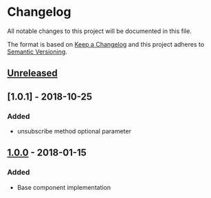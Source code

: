 # Changelog
All notable changes to this project will be documented in this file.

The format is based on [Keep a Changelog](http://keepachangelog.com/en/1.0.0/)
and this project adheres to [Semantic Versioning](http://semver.org/spec/v2.0.0.html).

## [Unreleased]

## [1.0.1] - 2018-10-25
### Added
- unsubscribe method optional parameter

## [1.0.0] - 2018-01-15
### Added
- Base component implementation

[Unreleased]: https://github.com/andrey-tm/yii2-service-events-client/compare/1.0.0...HEAD
[1.0.0]: https://github.com/andrey-tm/yii2-service-events-client/tree/1.0.0
